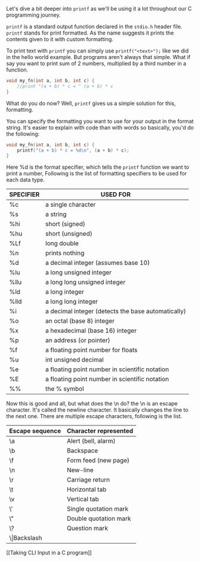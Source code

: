 Let's dive a bit deeper into `printf` as we'll be using it a lot throughout our C programming journey.

`printf` is a standard output function declared in the `stdio.h` header file. 
`printf` stands for print formatted. As the name suggests it prints the contents given to it with custom formatting.

To print text with `printf` you can simply use `printf("<text>");` like we did in the hello world example.
But programs aren't always that simple. What if say you want to print sum of 2 numbers, multiplied by a third number in a function.

```C
void my_fn(int a, int b, int c) {
	//print "(a + b) * c = " (a + b) * c
}
```

What do you do now? Well, `printf` gives us a simple solution for this, formatting.

You can specify the formatting you want to use for your output in the format string. It's easier to explain with code than with words so basically, you'd do the following:
```C
void my_fn(int a, int b, int c) {
	printf("(a + b) * c = %d\n", (a + b) * c);
}
```
Here %d is the format specifier, which tells the `printf` function we want to print a number, Following is the list of formatting specifiers to be used for each data type.

|SPECIFIER|USED FOR|
|---|---|
|%c|a single character|
|%s|a string|
|%hi|short (signed)|
|%hu|short (unsigned)|
|%Lf|long double|
|%n|prints nothing|
|%d|a decimal integer (assumes base 10)|
|%lu| a long unsigned integer|
|%llu| a long long unsigned integer|
|%ld|a long integer|
|%lld| a long long integer|
|%i|a decimal integer (detects the base automatically)|
|%o|an octal (base 8) integer|
|%x|a hexadecimal (base 16) integer|
|%p|an address (or pointer)|
|%f|a floating point number for floats|
|%u|int unsigned decimal|
|%e|a floating point number in scientific notation|
|%E|a floating point number in scientific notation|
|\%\%|the % symbol|

Now this is good and all, but what does the \\n do? the \\n is an escape character. It's called the newline character. It basically changes the line to the next one. There are multiple escape characters, following is the list.

|Escape sequence|Character represented|
|:--|:--|
|\\a|Alert (bell, alarm)|
|\\b|Backspace|
|\\f|Form feed (new page)|
|\\n|New-line|
|\\r|Carriage return|
|\\t|Horizontal tab|
|\\v|Vertical tab|
|\\\'|Single quotation mark|
|\\\"|Double quotation mark|
|\\\?|Question mark|
|\\\\|Backslash|

[[Taking CLI Input in a C program]]